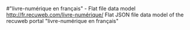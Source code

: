 #"livre-numérique en français" - Flat file data model
http://fr.recuweb.com/livre-numérique/
Flat JSON file data model of the recuweb portal "livre-numérique en français"
